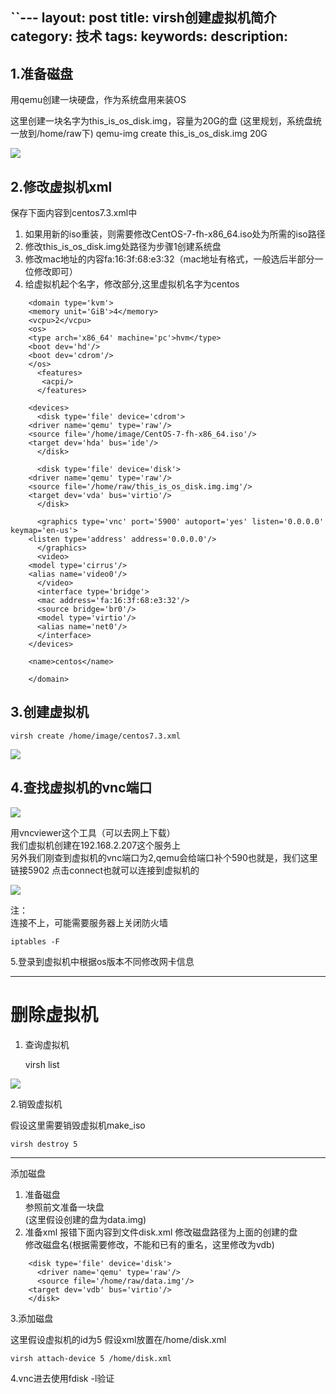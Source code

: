``---
layout: post
title: virsh创建虚拟机简介
category: 技术
tags: 
keywords: 
description: 
---

1.准备磁盘
------

用qemu创建一块硬盘，作为系统盘用来装OS  

这里创建一块名字为this_is_os_disk.img，容量为20G的盘
(这里规划，系统盘统一放到/home/raw下)
    qemu-img create this_is_os_disk.img 20G

![](https://i.imgur.com/Mu3hMU1.png)


2.修改虚拟机xml
----------

保存下面内容到centos7.3.xml中  

1. 如果用新的iso重装，则需要修改CentOS-7-fh-x86_64.iso处为所需的iso路径
2. 修改this_is_os_disk.img处路径为步骤1创建系统盘
3. 修改mac地址的内容fa:16:3f:68:e3:32（mac地址有格式，一般选后半部分一位修改即可）
4. 给虚拟机起个名字，修改<name>部分,这里虚拟机名字为centos

```
    <domain type='kvm'>
    <memory unit='GiB'>4</memory>
    <vcpu>2</vcpu>
    <os>
    <type arch='x86_64' machine='pc'>hvm</type>
    <boot dev='hd'/>
    <boot dev='cdrom'/>
    </os>
      <features>
       <acpi/>
      </features>
    
    <devices>
      <disk type='file' device='cdrom'>
    <driver name='qemu' type='raw'/>
    <source file='/home/image/CentOS-7-fh-x86_64.iso'/>
    <target dev='hda' bus='ide'/>
      </disk>
    
      <disk type='file' device='disk'>
    <driver name='qemu' type='raw'/>
    <source file='/home/raw/this_is_os_disk.img.img'/>
    <target dev='vda' bus='virtio'/>
      </disk>
    
      <graphics type='vnc' port='5900' autoport='yes' listen='0.0.0.0' keymap='en-us'>
    <listen type='address' address='0.0.0.0'/>
      </graphics>
      <video>
    <model type='cirrus'/>
    <alias name='video0'/>
      </video>
      <interface type='bridge'>
      <mac address='fa:16:3f:68:e3:32'/>
      <source bridge='br0'/>
      <model type='virtio'/>
      <alias name='net0'/>
      </interface>
    </devices>
    
    <name>centos</name>
    
    </domain>
```

3.创建虚拟机
-------

    virsh create /home/image/centos7.3.xml 

![](https://i.imgur.com/wa4uQqs.png)


4.查找虚拟机的vnc端口  
---------------

![](https://i.imgur.com/qAUApOv.png)

用vncviewer这个工具（可以去网上下载）  
我们虚拟机创建在192.168.2.207这个服务上  
另外我们刚查到虚拟机的vnc端口为2,qemu会给端口补个590也就是，我们这里链接5902
点击connect也就可以连接到虚拟机的  

![](https://i.imgur.com/MMx6m0n.png)  

注：  
连接不上，可能需要服务器上关闭防火墙  

    iptables -F


5.登录到虚拟机中根据os版本不同修改网卡信息





----------
删除虚拟机
=====

1. 查询虚拟机  

    virsh list

![](https://i.imgur.com/eEzqZWz.png)

2.销毁虚拟机

假设这里需要销毁虚拟机make_iso

    virsh destroy 5
    
    

----------
添加磁盘

1. 准备磁盘  
参照前文准备一块盘  
(这里假设创建的盘为data.img)
2. 准备xml
报错下面内容到文件disk.xml
修改磁盘路径为上面的创建的盘  
修改磁盘名(根据需要修改，不能和已有的重名，这里修改为vdb)

```
    <disk type='file' device='disk'>
      <driver name='qemu' type='raw'/>
      <source file='/home/raw/data.img'/>
    <target dev='vdb' bus='virtio'/>
    </disk>
```

3.添加磁盘

这里假设虚拟机的id为5
假设xml放置在/home/disk.xml

    virsh attach-device 5 /home/disk.xml


4.vnc进去使用fdisk -l验证